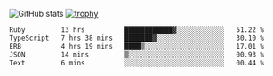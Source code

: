 ![GitHub stats](https://github-readme-stats.vercel.app/api?username=ksk001100&show_icons=true&theme=tokyonight)
[![trophy](https://github-profile-trophy.vercel.app/?username=ksk001100&theme=onedark)](https://github.com/ryo-ma/github-profile-trophy)

<!--START_SECTION:waka-->

```txt
Ruby         13 hrs          ████████████▓░░░░░░░░░░░░   51.22 %
TypeScript   7 hrs 38 mins   ███████▓░░░░░░░░░░░░░░░░░   30.10 %
ERB          4 hrs 19 mins   ████▒░░░░░░░░░░░░░░░░░░░░   17.01 %
JSON         14 mins         ▒░░░░░░░░░░░░░░░░░░░░░░░░   00.93 %
Text         6 mins          ░░░░░░░░░░░░░░░░░░░░░░░░░   00.44 %
```

<!--END_SECTION:waka-->
